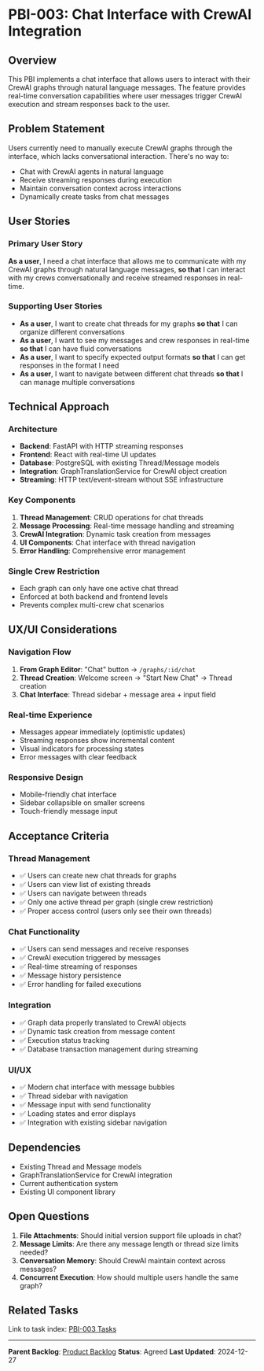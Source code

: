 # PBI-003: Chat Interface with CrewAI Integration

## Overview
This PBI implements a chat interface that allows users to interact with their CrewAI graphs through natural language messages. The feature provides real-time conversation capabilities where user messages trigger CrewAI execution and stream responses back to the user.

## Problem Statement
Users currently need to manually execute CrewAI graphs through the interface, which lacks conversational interaction. There's no way to:
- Chat with CrewAI agents in natural language
- Receive streaming responses during execution
- Maintain conversation context across interactions
- Dynamically create tasks from chat messages

## User Stories

### Primary User Story
**As a user**, I need a chat interface that allows me to communicate with my CrewAI graphs through natural language messages, **so that** I can interact with my crews conversationally and receive streamed responses in real-time.

### Supporting User Stories
- **As a user**, I want to create chat threads for my graphs **so that** I can organize different conversations
- **As a user**, I want to see my messages and crew responses in real-time **so that** I can have fluid conversations
- **As a user**, I want to specify expected output formats **so that** I can get responses in the format I need
- **As a user**, I want to navigate between different chat threads **so that** I can manage multiple conversations

## Technical Approach

### Architecture
- **Backend**: FastAPI with HTTP streaming responses
- **Frontend**: React with real-time UI updates
- **Database**: PostgreSQL with existing Thread/Message models
- **Integration**: GraphTranslationService for CrewAI object creation
- **Streaming**: HTTP text/event-stream without SSE infrastructure

### Key Components
1. **Thread Management**: CRUD operations for chat threads
2. **Message Processing**: Real-time message handling and streaming
3. **CrewAI Integration**: Dynamic task creation from messages
4. **UI Components**: Chat interface with thread navigation
5. **Error Handling**: Comprehensive error management

### Single Crew Restriction
- Each graph can only have one active chat thread
- Enforced at both backend and frontend levels
- Prevents complex multi-crew chat scenarios

## UX/UI Considerations

### Navigation Flow
1. **From Graph Editor**: "Chat" button → `/graphs/:id/chat`
2. **Thread Creation**: Welcome screen → "Start New Chat" → Thread creation
3. **Chat Interface**: Thread sidebar + message area + input field

### Real-time Experience
- Messages appear immediately (optimistic updates)
- Streaming responses show incremental content
- Visual indicators for processing states
- Error messages with clear feedback

### Responsive Design
- Mobile-friendly chat interface
- Sidebar collapsible on smaller screens
- Touch-friendly message input

## Acceptance Criteria

### Thread Management
- ✅ Users can create new chat threads for graphs
- ✅ Users can view list of existing threads
- ✅ Users can navigate between threads
- ✅ Only one active thread per graph (single crew restriction)
- ✅ Proper access control (users only see their own threads)

### Chat Functionality
- ✅ Users can send messages and receive responses
- ✅ CrewAI execution triggered by messages
- ✅ Real-time streaming of responses
- ✅ Message history persistence
- ✅ Error handling for failed executions

### Integration
- ✅ Graph data properly translated to CrewAI objects
- ✅ Dynamic task creation from message content
- ✅ Execution status tracking
- ✅ Database transaction management during streaming

### UI/UX
- ✅ Modern chat interface with message bubbles
- ✅ Thread sidebar with navigation
- ✅ Message input with send functionality
- ✅ Loading states and error displays
- ✅ Integration with existing sidebar navigation

## Dependencies
- Existing Thread and Message models
- GraphTranslationService for CrewAI integration
- Current authentication system
- Existing UI component library

## Open Questions
1. **File Attachments**: Should initial version support file uploads in chat?
2. **Message Limits**: Are there any message length or thread size limits needed?
3. **Conversation Memory**: Should CrewAI maintain context across messages?
4. **Concurrent Execution**: How should multiple users handle the same graph?

## Related Tasks
Link to task index: [PBI-003 Tasks](mdc:tasks.md)

---

**Parent Backlog**: [Product Backlog](mdc:../backlog.md)
**Status**: Agreed
**Last Updated**: 2024-12-27 
